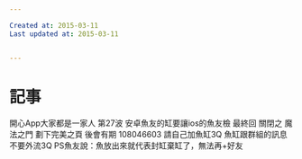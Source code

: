 ```yaml
---

Created at: 2015-03-11
Last updated at: 2015-03-11


---
```


# 記事


開心App大家都是一家人
第27波
安卓魚友的缸要讓ios的魚友檢
最終回
關閉之
魔法之門
劃下完美之頁
後會有期
108046603
請自己加魚缸3Q
魚缸跟群組的訊息不要外流3Q
PS魚友說：魚放出來就代表封缸棄缸了，無法再+好友

